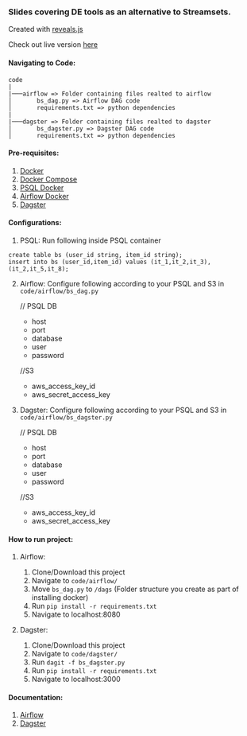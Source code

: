 ### Slides covering DE tools as an alternative to Streamsets.

Created with [reveals.js](https://github.com/hakimel/reveal.js/)

Check out live version [here](https://santhoshkumar-kotteeswaran.github.io/data_pipline_presentation/index.html)

#### Navigating to Code:
```
code
|
|───airflow => Folder containing files realted to airflow
│       bs_dag.py => Airflow DAG code
│       requirements.txt => python dependencies  
|
|───dagster => Folder containing files realted to dagster
│       bs_dagster.py => Dagster DAG code
│       requirements.txt => python dependencies  

```


#### Pre-requisites:
1. [Docker](https://docs.docker.com/get-docker/)
2. [Docker Compose](https://docs.docker.com/compose/install/)
3. [PSQL Docker](https://dev.to/shree_j/how-to-install-and-run-psql-using-docker-41j2)
4. [Airflow Docker](https://airflow.apache.org/docs/apache-airflow/stable/start/docker.html)
5. [Dagster](https://docs.dagster.io/getting-started)

#### Configurations:

1. PSQL: Run following inside PSQL container

```
create table bs (user_id string, item_id string);
insert into bs (user_id,item_id) values (it_1,it_2,it_3),(it_2,it_5,it_8);
```

2. Airflow:
    Configure following according to your PSQL and S3 in `code/airflow/bs_dag.py` 
    
    
    // PSQL DB
    * host
    * port
    * database
    * user
    * password

    
    //S3
    * aws_access_key_id
    * aws_secret_access_key

3. Dagster:
    Configure following according to your PSQL and S3 in `code/airflow/bs_dagster.py` 
    
    
    // PSQL DB
    * host
    * port
    * database
    * user
    * password

    //S3
    * aws_access_key_id
    * aws_secret_access_key

#### How to run project:
1. Airflow:
    1. Clone/Download this project
    2. Navigate to `code/airflow/`
    3. Move `bs_dag.py` to `/dags` (Folder structure you create as part of installing docker)
    4. Run `pip install -r requirements.txt`
    5. Navigate to localhost:8080

2. Dagster:
    1. Clone/Download this project
    2. Navigate to `code/dagster/`
    3. Run `dagit -f bs_dagster.py`
    4. Run `pip install -r requirements.txt`
    5. Navigate to localhost:3000


#### Documentation:
1. [Airflow](https://airflow.apache.org/docs/apache-airflow/stable/index.html)
2. [Dagster](https://docs.dagster.io/getting-started)


